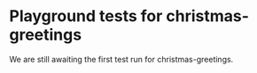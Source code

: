 # Playground tests for christmas-greetings
We are still awaiting the first test run for christmas-greetings.
